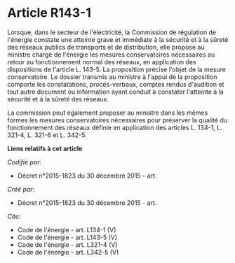 # Article R143-1

Lorsque, dans le secteur de l'électricité, la Commission de régulation de l'énergie constate une atteinte grave et immédiate
à la sécurité et à la sûreté des réseaux publics de transports et de distribution, elle propose au ministre chargé de
l'énergie les mesures conservatoires nécessaires au retour au fonctionnement normal des réseaux, en application des
dispositions de l'article L. 143-5. La proposition précise l'objet de la mesure conservatoire. Le dossier transmis au
ministre à l'appui de la proposition comporte les constatations, procès-verbaux, comptes rendus d'audition et tout autre
document ou information ayant conduit à constater l'atteinte à la sécurité et à la sûreté des réseaux. 

La commission peut également proposer au ministre dans les mêmes formes les mesures conservatoires nécessaires pour préserver
la qualité du fonctionnement des réseaux définie en application des articles L. 134-1, L. 321-4, L. 321-6 et L. 342-5.

**Liens relatifs à cet article**

_Codifié par_:

  - Décret n°2015-1823 du 30 décembre 2015 - art.

_Créé par_:

  - Décret n°2015-1823 du 30 décembre 2015 - art.

_Cite_:

  - Code de l'énergie - art. L134-1 (V)
  - Code de l'énergie - art. L143-5 (V)
  - Code de l'énergie - art. L321-4 (V)
  - Code de l'énergie - art. L342-5 (V)
